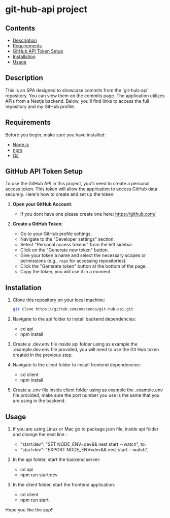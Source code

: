 

# git-hub-api project

## Contents

- [Description](#description)
- [Requirements](#requirements)
- [GitHub API Token Setup](#github-api-token-setup)
- [Installation](#installation)
- [Usage](#usage)


## Description


This is an SPA designed to showcase commits from the 'git-hub-api' repository. You can view them on the commits page. The application utilizes APIs from a Nestjs backend. Below, you'll find links to access the full repository and my GitHub profile.

## Requirements

Before you begin, make sure you have installed:

- [Node.js](https://nodejs.org/)
- [npm](https://www.npmjs.com/)
- [Git](https://git-scm.com/)

## GitHub API Token Setup

To use the GitHub API in this project, you'll need to create a personal access token. This token will allow the application to access GitHub data securely. Here's how to create and set up the token:

1. **Open your GitHub Account**:

   - If you dont have one please create one here: https://github.com/


2. **Create a GitHub Token**:

   - Go to your GitHub profile settings.
   - Navigate to the "Developer settings" section.
   - Select "Personal access tokens" from the left sidebar.
   - Click on the "Generate new token" button.
   - Give your token a name and select the necessary scopes or permissions (e.g., `repo` for accessing repositories).
   - Click the "Generate token" button at the bottom of the page.
   - Copy the token, you will use it in a moment. 




## Installation

1. Clone this repository on your local machine:

   ```bash
   git clone https://github.com/nmacenco/git-hub-api.git

2. Navigate to the api folder to install backend dependencies:

    - cd api
    - npm install 

3. Create a .dev.env file inside api folder using as example the .example.dev.env file provided, you will need to use the Git Hub token created in the previous step. 


4. Navigate to the client folder to install frontend dependencies:

    - cd client
    - npm install 

5. Create a .env file inside client folder using as example the .example.env file provided, make sure the port number you use is the same that you are using in the backend. 

## Usage

1. If you are using Linux or Mac go to package.json file, inside api folder and change the next line : 
    - "start:dev": "SET NODE_ENV=dev&& nest start --watch",
to: 
    - "start:dev": "EXPORT NODE_ENV=dev&& nest start --watch",


2. In the api folder, start the backend server:

    - cd api
    - npm run start:dev 

3. In the client folder, start the frontend application:

    - cd client
    - npm run start



Hope you like the app!! 